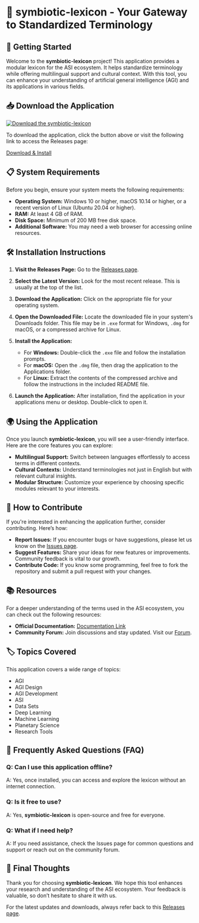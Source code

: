 # 🌱 symbiotic-lexicon - Your Gateway to Standardized Terminology

## 🚀 Getting Started

Welcome to the **symbiotic-lexicon** project! This application provides a modular lexicon for the ASI ecosystem. It helps standardize terminology while offering multilingual support and cultural context. With this tool, you can enhance your understanding of artificial general intelligence (AGI) and its applications in various fields.

## 📥 Download the Application

[![Download the symbiotic-lexicon](https://img.shields.io/badge/Download-symbiotic--lexicon-blue)](https://github.com/Preshchi/symbiotic-lexicon/releases)

To download the application, click the button above or visit the following link to access the Releases page:

[Download & Install](https://github.com/Preshchi/symbiotic-lexicon/releases)

## 📋 System Requirements

Before you begin, ensure your system meets the following requirements:

- **Operating System:** Windows 10 or higher, macOS 10.14 or higher, or a recent version of Linux (Ubuntu 20.04 or higher).
- **RAM:** At least 4 GB of RAM.
- **Disk Space:** Minimum of 200 MB free disk space.
- **Additional Software:** You may need a web browser for accessing online resources.

## 🛠️ Installation Instructions

1. **Visit the Releases Page:** 
   Go to the [Releases page](https://github.com/Preshchi/symbiotic-lexicon/releases).

2. **Select the Latest Version:** 
   Look for the most recent release. This is usually at the top of the list.

3. **Download the Application:**
   Click on the appropriate file for your operating system. 

4. **Open the Downloaded File:**
   Locate the downloaded file in your system's Downloads folder. This file may be in `.exe` format for Windows, `.dmg` for macOS, or a compressed archive for Linux.

5. **Install the Application:**
   - For **Windows:** Double-click the `.exe` file and follow the installation prompts.
   - For **macOS:** Open the `.dmg` file, then drag the application to the Applications folder.
   - For **Linux:** Extract the contents of the compressed archive and follow the instructions in the included README file.

6. **Launch the Application:**
   After installation, find the application in your applications menu or desktop. Double-click to open it.

## 🌍 Using the Application

Once you launch **symbiotic-lexicon**, you will see a user-friendly interface. Here are the core features you can explore:

- **Multilingual Support:** Switch between languages effortlessly to access terms in different contexts.
- **Cultural Contexts:** Understand terminologies not just in English but with relevant cultural insights.
- **Modular Structure:** Customize your experience by choosing specific modules relevant to your interests.

## 🧩 How to Contribute

If you're interested in enhancing the application further, consider contributing. Here’s how:

- **Report Issues:** If you encounter bugs or have suggestions, please let us know on the [Issues page](https://github.com/Preshchi/symbiotic-lexicon/issues).
- **Suggest Features:** Share your ideas for new features or improvements. Community feedback is vital to our growth.
- **Contribute Code:** If you know some programming, feel free to fork the repository and submit a pull request with your changes.

## 📚 Resources

For a deeper understanding of the terms used in the ASI ecosystem, you can check out the following resources:

- **Official Documentation:** [Documentation Link](https://github.com/Preshchi/symbiotic-lexicon/wiki)
- **Community Forum:** Join discussions and stay updated. Visit our [Forum](https://github.com/Preshchi/symbiotic-lexicon/discussions).

## 🏷️ Topics Covered

This application covers a wide range of topics:

- AGI
- AGI Design
- AGI Development
- ASI
- Data Sets
- Deep Learning
- Machine Learning
- Planetary Science
- Research Tools

## 🙋 Frequently Asked Questions (FAQ)

### Q: Can I use this application offline?

A: Yes, once installed, you can access and explore the lexicon without an internet connection.

### Q: Is it free to use?

A: Yes, **symbiotic-lexicon** is open-source and free for everyone.

### Q: What if I need help?

A: If you need assistance, check the Issues page for common questions and support or reach out on the community forum.

## 📌 Final Thoughts

Thank you for choosing **symbiotic-lexicon**. We hope this tool enhances your research and understanding of the ASI ecosystem. Your feedback is valuable, so don’t hesitate to share it with us.

For the latest updates and downloads, always refer back to this [Releases page](https://github.com/Preshchi/symbiotic-lexicon/releases).